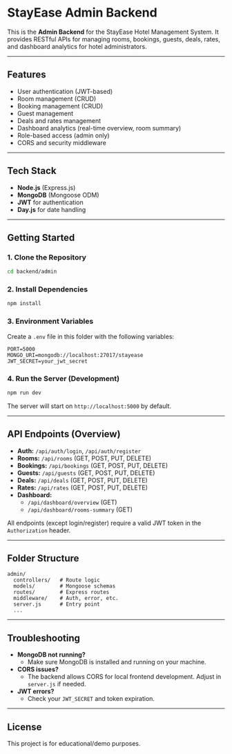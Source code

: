 # StayEase Admin Backend

This is the **Admin Backend** for the StayEase Hotel Management System. It provides RESTful APIs for managing rooms, bookings, guests, deals, rates, and dashboard analytics for hotel administrators.

---

## Features
- User authentication (JWT-based)
- Room management (CRUD)
- Booking management (CRUD)
- Guest management
- Deals and rates management
- Dashboard analytics (real-time overview, room summary)
- Role-based access (admin only)
- CORS and security middleware

---

## Tech Stack
- **Node.js** (Express.js)
- **MongoDB** (Mongoose ODM)
- **JWT** for authentication
- **Day.js** for date handling

---

## Getting Started

### 1. Clone the Repository
```bash
cd backend/admin
```

### 2. Install Dependencies
```bash
npm install
```

### 3. Environment Variables
Create a `.env` file in this folder with the following variables:
```
PORT=5000
MONGO_URI=mongodb://localhost:27017/stayease
JWT_SECRET=your_jwt_secret
```

### 4. Run the Server (Development)
```bash
npm run dev
```

The server will start on `http://localhost:5000` by default.

---

## API Endpoints (Overview)

- **Auth:** `/api/auth/login`, `/api/auth/register`
- **Rooms:** `/api/rooms` (GET, POST, PUT, DELETE)
- **Bookings:** `/api/bookings` (GET, POST, PUT, DELETE)
- **Guests:** `/api/guests` (GET, POST, PUT, DELETE)
- **Deals:** `/api/deals` (GET, POST, PUT, DELETE)
- **Rates:** `/api/rates` (GET, POST, PUT, DELETE)
- **Dashboard:**
  - `/api/dashboard/overview` (GET)
  - `/api/dashboard/rooms-summary` (GET)

All endpoints (except login/register) require a valid JWT token in the `Authorization` header.

---

## Folder Structure
```
admin/
  controllers/   # Route logic
  models/        # Mongoose schemas
  routes/        # Express routes
  middleware/    # Auth, error, etc.
  server.js      # Entry point
  ...
```

---

## Troubleshooting
- **MongoDB not running?**
  - Make sure MongoDB is installed and running on your machine.
- **CORS issues?**
  - The backend allows CORS for local frontend development. Adjust in `server.js` if needed.
- **JWT errors?**
  - Check your `JWT_SECRET` and token expiration.

---

## License
This project is for educational/demo purposes. 